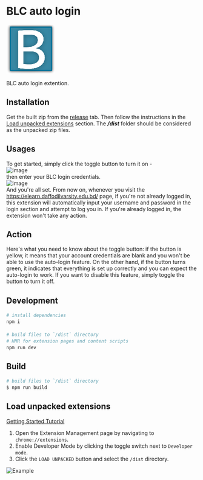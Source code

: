 # BLC auto login

![logo](/src/assets/icons/icon128.png)

BLC auto login extention.

## Installation

Get the built zip from the [release](https://github.com/biplobsd/blc-auto-login/releases/latest) tab. Then follow the instructions in the [Load unpacked extensions](#load-unpacked-extensions) section. The **_/dist_** folder should be considered as the unpacked zip files.

## Usages
To get started, simply click the toggle button to turn it on - <br>
![image](https://user-images.githubusercontent.com/43641536/227714368-d9806131-87d5-49ee-844a-e2502360fa35.png)
<br>then enter your BLC login credentials.<br>
![image](https://user-images.githubusercontent.com/43641536/227714335-8925fec5-82c8-4606-b9ee-16fef9d9c8a3.png)
<br>
And you're all set. From now on, whenever you visit the https://elearn.daffodilvarsity.edu.bd/ page, if you're not already logged in, this extension will automatically input your username and password in the login section and attempt to log you in. If you're already logged in, the extension won't take any action.

## Action
Here's what you need to know about the toggle button: if the button is yellow, it means that your account credentials are blank and you won't be able to use the auto-login feature. On the other hand, if the button turns green, it indicates that everything is set up correctly and you can expect the auto-login to work. If you want to disable this feature, simply toggle the button to turn it off.

## Development

```bash
# install dependencies
npm i

# build files to `/dist` directory
# HMR for extension pages and content scripts
npm run dev
```

## Build

```bash
# build files to `/dist` directory
$ npm run build
```

## Load unpacked extensions

[Getting Started Tutorial](https://developer.chrome.com/docs/extensions/mv3/getstarted/)

1. Open the Extension Management page by navigating to `chrome://extensions`.
2. Enable Developer Mode by clicking the toggle switch next to `Developer mode`.
3. Click the `LOAD UNPACKED` button and select the `/dist` directory.

![Example](https://wd.imgix.net/image/BhuKGJaIeLNPW9ehns59NfwqKxF2/vOu7iPbaapkALed96rzN.png?auto=format&w=571)
